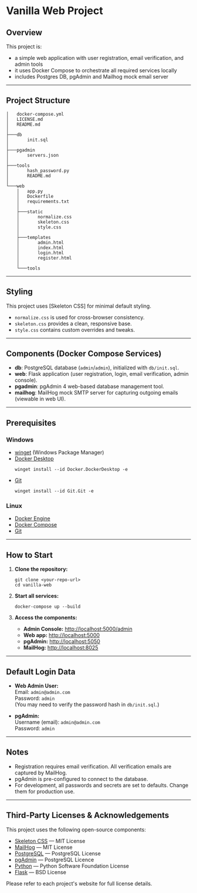 # Vanilla Web Project

## Overview

This project is:
- a simple web application with user registration, email verification, and admin tools
- it uses Docker Compose to orchestrate all required services locally
- includes Postgres DB, pgAdmin and Mailhog mock email server

---

## Project Structure

```
│   docker-compose.yml
│   LICENSE.md
│   README.md
│
├───db
│       init.sql
│
├───pgadmin
│       servers.json
│
├───tools
│       hash_password.py
│       README.md
│
└───web
    │   app.py
    │   Dockerfile
    │   requirements.txt
    │
    ├───static
    │       normalize.css
    │       skeleton.css
    │       style.css
    │
    ├───templates
    │       admin.html
    │       index.html
    │       login.html
    │       register.html
    │
    └───tools
```

---

## Styling

This project uses [Skeleton CSS] for minimal default styling.  
- `normalize.css` is used for cross-browser consistency.
- `skeleton.css` provides a clean, responsive base.
- `style.css` contains custom overrides and tweaks.

---

## Components (Docker Compose Services)

- **db**: PostgreSQL database (`admin`/`admin`), initialized with `db/init.sql`.
- **web**: Flask application (user registration, login, email verification, admin console).
- **pgadmin**: pgAdmin 4 web-based database management tool.
- **mailhog**: MailHog mock SMTP server for capturing outgoing emails (viewable in web UI).

---

## Prerequisites

### Windows

- [winget](https://learn.microsoft.com/en-us/windows/package-manager/winget/) (Windows Package Manager)
- [Docker Desktop](https://www.docker.com/products/docker-desktop/)
  ```
  winget install --id Docker.DockerDesktop -e
  ```
- [Git](https://git-scm.com/)
  ```
  winget install --id Git.Git -e
  ```

### Linux

- [Docker Engine](https://docs.docker.com/engine/install/)
- [Docker Compose](https://docs.docker.com/compose/install/)
- [Git](https://git-scm.com/)

---

## How to Start

1. **Clone the repository:**
   ```
   git clone <your-repo-url>
   cd vanilla-web
   ```

2. **Start all services:**
   ```
   docker-compose up --build
   ```

3. **Access the components:**
   - **Admin Console:** [http://localhost:5000/admin](http://localhost:5000/admin)
   - **Web app:** [http://localhost:5000](http://localhost:5000)
   - **pgAdmin:** [http://localhost:5050](http://localhost:5050)
   - **MailHog:** [http://localhost:8025](http://localhost:8025)

---

## Default Login Data

- **Web Admin User:**  
  Email: `admin@admin.com`  
  Password: `admin`  
  (You may need to verify the password hash in `db/init.sql`.)

- **pgAdmin:**  
  Username (email): `admin@admin.com`  
  Password: `admin`

---

## Notes

- Registration requires email verification. All verification emails are captured by MailHog.
- pgAdmin is pre-configured to connect to the database.
- For development, all passwords and secrets are set to defaults. Change them for production use.

---

## Third-Party Licenses & Acknowledgements

This project uses the following open-source components:

- [Skeleton CSS](https://github.com/dhg/Skeleton) — MIT License
- [MailHog](https://github.com/mailhog/MailHog) — MIT License
- [PostgreSQL](https://www.postgresql.org/) — PostgreSQL License
- [pgAdmin](https://www.pgadmin.org/) — PostgreSQL Licence
- [Python](https://www.python.org/) — Python Software Foundation License
- [Flask](https://flask.palletsprojects.com/) — BSD License

Please refer to each project's website for full license details.